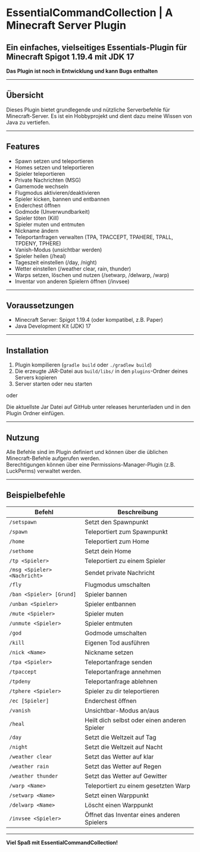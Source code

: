 # EssentialCommandCollection | A Minecraft Server Plugin

**Ein einfaches, vielseitiges Essentials-Plugin für Minecraft Spigot 1.19.4 mit JDK 17**
---
**Das Plugin ist noch in Entwicklung und kann Bugs enthalten**

---

## Übersicht

Dieses Plugin bietet grundlegende und nützliche Serverbefehle für Minecraft-Server.
Es ist ein Hobbyprojekt und dient dazu meine Wissen von Java zu vertiefen.

---

## Features

- Spawn setzen und teleportieren  
- Homes setzen und teleportieren  
- Spieler teleportieren  
- Private Nachrichten (MSG)  
- Gamemode wechseln  
- Flugmodus aktivieren/deaktivieren  
- Spieler kicken, bannen und entbannen  
- Enderchest öffnen  
- Godmode (Unverwundbarkeit)  
- Spieler töten (Kill)  
- Spieler muten und entmuten  
- Nickname ändern  
- Teleportanfragen verwalten (TPA, TPACCEPT, TPAHERE, TPALL, TPDENY, TPHERE)  
- Vanish-Modus (unsichtbar werden)  
- Spieler heilen (/heal)  
- Tageszeit einstellen (/day, /night)  
- Wetter einstellen (/weather clear, rain, thunder)  
- Warps setzen, löschen und nutzen (/setwarp, /delwarp, /warp)  
- Inventar von anderen Spielern öffnen (/invsee)  


---

## Voraussetzungen

- Minecraft Server: Spigot 1.19.4 (oder kompatibel, z.B. Paper)
- Java Development Kit (JDK) 17

---

## Installation

1. Plugin kompilieren (`gradle build` oder `./gradlew build`)
2. Die erzeugte JAR-Datei aus `build/libs/` in den `plugins`-Ordner deines Servers kopieren
3. Server starten oder neu starten

oder

Die aktuellste Jar Datei auf GitHub unter releases herunterladen und in den Plugin Ordner einfügen.

---

## Nutzung

Alle Befehle sind im Plugin definiert und können über die üblichen Minecraft-Befehle aufgerufen werden.  
Berechtigungen können über eine Permissions-Manager-Plugin (z.B. LuckPerms) verwaltet werden.

---

## Beispielbefehle

| Befehl                | Beschreibung                             |
|-----------------------|----------------------------------------|
| `/setspawn`           | Setzt den Spawnpunkt                    |
| `/spawn`              | Teleportiert zum Spawnpunkt             |
| `/home`               | Teleportiert zum Home                   |
| `/sethome`            | Setzt dein Home                        |
| `/tp <Spieler>`       | Teleportiert zu einem Spieler           |
| `/msg <Spieler> <Nachricht>` | Sendet private Nachricht         |
| `/fly`                | Flugmodus umschalten                    |
| `/ban <Spieler> [Grund]` | Spieler bannen                      |
| `/unban <Spieler>`    | Spieler entbannen                      |
| `/mute <Spieler>`     | Spieler muten                          |
| `/unmute <Spieler>`   | Spieler entmuten                      |
| `/god`                | Godmode umschalten                      |
| `/kill`               | Eigenen Tod ausführen                    |
| `/nick <Name>`        | Nickname setzen                        |
| `/tpa <Spieler>`      | Teleportanfrage senden                   |
| `/tpaccept`           | Teleportanfrage annehmen                 |
| `/tpdeny`             | Teleportanfrage ablehnen                 |
| `/tphere <Spieler>`   | Spieler zu dir teleportieren             |
| `/ec [Spieler]`       | Enderchest öffnen                       |
| `/vanish`             | Unsichtbar-Modus an/aus                  |
| `/heal`               | Heilt dich selbst oder einen anderen Spieler |
| `/day`                | Setzt die Weltzeit auf Tag               |
| `/night`              | Setzt die Weltzeit auf Nacht             |
| `/weather clear`      | Setzt das Wetter auf klar                |
| `/weather rain`       | Setzt das Wetter auf Regen                |
| `/weather thunder`    | Setzt das Wetter auf Gewitter             |
| `/warp <Name>`        | Teleportiert zu einem gesetzten Warp     |
| `/setwarp <Name>`     | Setzt einen Warppunkt                     |
| `/delwarp <Name>`     | Löscht einen Warppunkt                    |
| `/invsee <Spieler>`   | Öffnet das Inventar eines anderen Spielers |

---

**Viel Spaß mit EssentialCommandCollection!**
